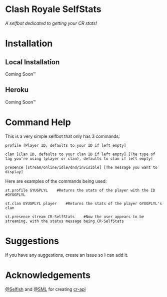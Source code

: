 # Clash Royale SelfStats
_A selfbot dedicated to getting your CR stats!_

# Installation
## Local Installation
Coming Soon™
## Heroku
Coming Soon™
# Command Help
This is a very simple selfbot that only has 3 commands:
```
profile [Player ID, defaults to your ID if left empty]
```
```
clan [Clan ID, defaults to your clan ID if left empty] [The type of tag you're using (player or clan), defaults to clan if left empty]
```
```
presence [stream/online/idle/dnd/invisible] [The message you want to display]
```

Here are examples of the commands being used:
```
st.profile GYUGPLYL    #Returns the stats of the player with the ID #GYUGPLYL
```
```
st.clan GYUGPLYL player    #Returns the stats of the player GYUGPLYL's clan
```
```
st.presence stream CR-SelfStats    #Now the user appears to be streaming, with the status message being CR-SelfStats
```

# Suggestions
If you have any suggestions, create an issue so I can add it.
# Acknowledgements
[@Selfish](https://github.com/selfish) and [@SML](https://github.com/smlbiobot) for creating [cr-api](https://cr-api.com)
